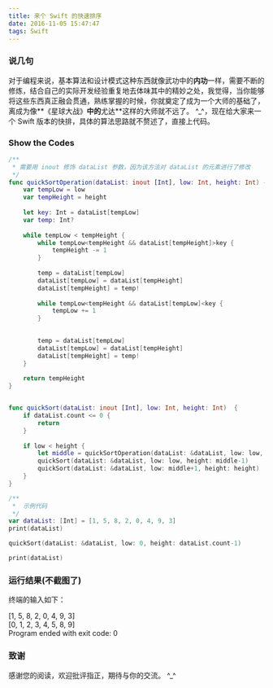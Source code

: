 ```yaml
---
title: 来个 Swift 的快速排序
date: 2016-11-05 15:47:47
tags: Swift
---
```


### **说几句**
对于编程来说，基本算法和设计模式这种东西就像武功中的**内功**一样，需要不断的修炼，结合自己的实际开发经验重复地去体味其中的精妙之处，我觉得，当你能够将这些东西真正融会贯通，熟练掌握的时候，你就奠定了成为一个大师的基础了，离成为像**《星球大战》**中的**尤达**这样的大师就不远了。 ^_^，现在给大家来一个 Swift 版本的快排，具体的算法思路就不赘述了，直接上代码。

### **Show the Codes**

``` Swift
/**
 * 需要用 inout 修饰 dataList 参数，因为该方法对 dataList 的元素进行了修改
 */
func quickSortOperation(dataList: inout [Int], low: Int, height: Int) -> Int {
    var tempLow = low
    var tempHeight = height
    
    let key: Int = dataList[tempLow]
    var temp: Int?
    
    while tempLow < tempHeight {
        while tempLow<tempHeight && dataList[tempHeight]>key {
            tempHeight -= 1
        }
        
        temp = dataList[tempLow]
        dataList[tempLow] = dataList[tempHeight]
        dataList[tempHeight] = temp!
        
        while tempLow<tempHeight && dataList[tempLow]<key {
            tempLow += 1
        }
        

        temp = dataList[tempLow]
        dataList[tempLow] = dataList[tempHeight]
        dataList[tempHeight] = temp!
    }
    
    return tempHeight
}


func quickSort(dataList: inout [Int], low: Int, height: Int)  {
    if dataList.count <= 0 {
        return
    }
    
    if low < height {
        let middle = quickSortOperation(dataList: &dataList, low: low, height: height)
        quickSort(dataList: &dataList, low: low, height: middle-1)
        quickSort(dataList: &dataList, low: middle+1, height: height)
    }
}

/**
 *  示例代码
 */
var dataList: [Int] = [1, 5, 8, 2, 0, 4, 9, 3]
print(dataList)

quickSort(dataList: &dataList, low: 0, height: dataList.count-1)

print(dataList)

```

### **运行结果(不截图了)**
终端的输入如下：

[1, 5, 8, 2, 0, 4, 9, 3]  
[0, 1, 2, 3, 4, 5, 8, 9]  
Program ended with exit code: 0


### **致谢**
感谢您的阅读，欢迎批评指正，期待与你的交流。 ^_^


